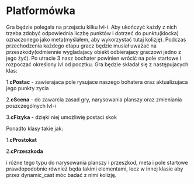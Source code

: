 # Platformówka

Gra będzie polegała na przejsciu kilku lvl-i. Aby ukończyć każdy z nich trzeba zdobyć odpowiednia liczbę punktów i dotrzeć do punktu(klocka) oznaczonego jako meta(myślałem, aby wykorzystać tutaj kolizję). Podczas przechodzenia każdego etapu gracz będzie musiał uważać na przeszkody(odmiennie wygladajacy obiekt odbierajacy graczowi jedno z jego żyć). Po utracie 3 nasz bochater powinien wrócić na pole startowe i rozpoczać określony lvl od pocztku. Gra będzie składał się z następujacych klas:

1.**cPostac** - zawierajaca pole rysujace naszego bohatera oraz aktualizujaca jego punkty zycia

2.**cScena** - do zawarcia zasad gry, narysowania planszy oraz zmieniania poszczególnych lvl-i

3.**cFizyka** - dzięki niej umożliwię postaci skok

Ponadto klasy takie jak:

1.**cProstokat**

2.**cPrzeszkoda**

i różne tego typu do narysowania planszy i przeszkod, meta i pole startowe prawdopodobnie również będa takimi elementami, lecz w innej klasie aby przez dynamic_cast móc badać z nimi kolizję.
